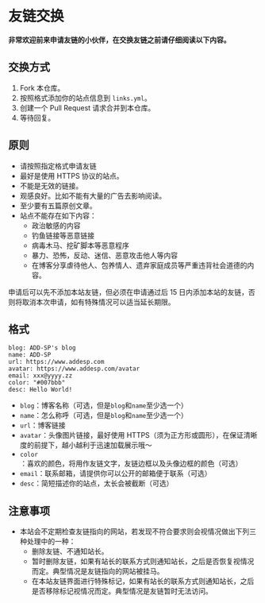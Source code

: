 # 友链交换

**非常欢迎前来申请友链的小伙伴，在交换友链之前请仔细阅读以下内容。**

## 交换方式

1. Fork 本仓库。
2. 按照格式添加你的站点信息到 `links.yml`。
3. 创建一个 Pull Request 请求合并到本仓库。
4. 等待回复。

## 原则

+ 请按照指定格式申请友链
+ 最好是使用 HTTPS 协议的站点。
+ 不能是无效的链接。
+ 观感良好。比如不能有大量的广告去影响阅读。
+ 至少要有五篇原创文章。
+ 站点不能存在如下内容：
  + 政治敏感的内容
  + 钓鱼链接等恶意链接
  + 病毒木马、挖矿脚本等恶意程序
  + 暴力、恐怖，反动、迷信、恶意攻击他人等内容
  + 在博客分享虐待他人、包养情人、遗弃家庭成员等严重违背社会道德的内容。

申请后可以先不添加本站友链，但必须在申请通过后 15 日内添加本站的友链，否则将取消本次申请，如有特殊情况可以适当延长期限。

## 格式

```
blog: ADD-SP's blog
name: ADD-SP
url: https://www.addesp.com
avatar: https://www.addesp.com/avatar
email: xxx@yyyy.zz
color: "#007bbb"
desc: Hello World!
```

+ `blog`：博客名称（可选，但是`blog`和`name`至少选一个）
+ `name`：怎么称呼（可选，但是`blog`和`name`至少选一个）
+ `url`：博客链接
+ `avatar`：头像图片链接，最好使用 HTTPS（须为正方形或圆形），在保证清晰度的前提下，越小越利于迅速加载展示哦～
+ `color`：喜欢的颜色，将用作友链文字，友链边框以及头像边框的颜色（可选）
+ `email`：联系邮箱，请提供你可以公开的邮箱便于联系（可选）
+ `desc`：简短描述你的站点，太长会被截断（可选）

## 注意事项

+ 本站会不定期检查友链指向的网站，若发现不符合要求则会视情况做出下列三种处理中的一种：
  + 删除友链、不通知站长。
  + 暂时删除友链，如果有站长的联系方式则通知站长，之后是否恢复视情况而定。典型情况是友链指向的网站被挂马。
  + 在本站友链界面进行特殊标记，如果有站长的联系方式则通知站长，之后是否移除标记视情况而定。典型情况是友链暂时无法访问。

